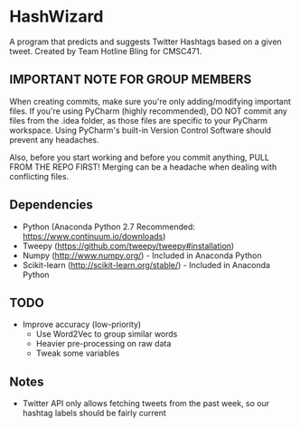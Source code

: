 # HashWizard
A program that predicts and suggests Twitter Hashtags based on a given tweet.
Created by Team Hotline Bling for CMSC471.

## IMPORTANT NOTE FOR GROUP MEMBERS
When creating commits, make sure you're only adding/modifying important files.
If you're using PyCharm (highly recommended), DO NOT commit any files from the 
.idea folder, as those files are specific to your PyCharm workspace.
Using PyCharm's built-in Version Control Software should prevent any headaches.

Also, before you start working and before you commit anything, 
PULL FROM THE REPO FIRST!
Merging can be a headache when dealing with conflicting files.

## Dependencies
 - Python (Anaconda Python 2.7 Recommended: https://www.continuum.io/downloads)
 - Tweepy (https://github.com/tweepy/tweepy#installation)
 - Numpy (http://www.numpy.org/) - Included in Anaconda Python
 - Scikit-learn (http://scikit-learn.org/stable/) - Included in Anaconda Python

## TODO
 - Improve accuracy (low-priority)
     - Use Word2Vec to group similar words
     - Heavier pre-processing on raw data
     - Tweak some variables

## Notes
 - Twitter API only allows fetching tweets from the past week, so our hashtag labels should be fairly current
 